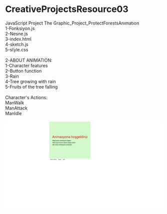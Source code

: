 # CreativeProjectsResource03
 JavaScript Project The Graphic_Project_ProtectForestsAnımatıon <br>
 1-Fonksiyon.js <br> 
 2-Nesne.js <br> 
 3-index.html <br>
 4-sketch.js <br>
 5-style.css <br> <br>
2-ABOUT ANIMATION: <br>
1-Character features <br>
2-Button function <br>
3-Rain <br>
4-Tree growing with rain <br>
5-Fruits of the tree falling <br><br>
Character's Actions:<br>
ManWalk<br>
ManAttack<br>
ManIdle<br><br>
![banner image](https://github.com/MuhammedMustafaAy/CreativeProjectsResource03/blob/main/Ekran%20G%C3%B6r%C3%BCnt%C3%BCs%C3%BC%20(14).png)<br>

